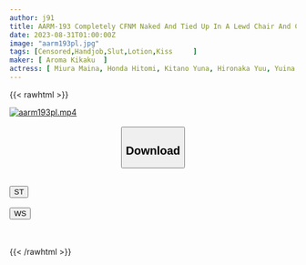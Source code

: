 ```yaml
---
author: j91
title: AARM-193 Completely CFNM Naked And Tied Up In A Lewd Chair And Continues To Be Fiddled With The Gate Crossing Of Ants And The Glans.
date: 2023-08-31T01:00:00Z
image: "aarm193pl.jpg"
tags: [Censored,Handjob,Slut,Lotion,Kiss	 ]
maker: [ Aroma Kikaku  ]
actress: [ Miura Maina, Honda Hitomi, Kitano Yuna, Hironaka Yuu, Yuina Mitsuki, Kikuchi Maya, Kisaragi Yuno, Kirika Yuuri]
---
```



{{< rawhtml >}}

<div class="video" data-videoid="XBRQ616lXGsDOlj">
    <a href="javascript:;">
        <img src="https://my.j91.asia/posts/aarm193pl/aarm193pl.jpg" width="WIDTH" height="HEIGHT" alt="aarm193pl.mp4" loading="lazy">
    </a>
</div>

<script type="text/javascript" src="https://j91.asia/asset/on-demand-st.js"></script>

<br>
  <link rel="stylesheet" href="https://j91.asia/asset/bs5.css">
  
  <center>
  <button class="btn btn-primary" type="button" data-bs-toggle="collapse" data-bs-target=".multi-collapse" aria-expanded="false" aria-controls="multiCollapseExample1 multiCollapseExample2"><h2>Download</h2></button></center>
</p>
<div class="row">
  <div class="col">
    <div class="collapse multi-collapse" id="multiCollapseExample1">
      <div class="card card-body">
	      	      <br>
<div class="buttons">  
<a href="https://streamtape.to/v/XBRQ616lXGsDOlj"><button class="btn-hover color-3"><i class="fa fa-download"></i> ST</button></a></div>
    </div>
  </div>
</div>
  <div class="col">
    <div class="collapse multi-collapse" id="multiCollapseExample2">
      <div class="card card-body">
	      <br>
<div class="buttons">
    <a href="https://wolfstream.tv/vwhbpyr8ek0w"><button class="btn-hover color-9"><i class="fa fa-download"></i> WS</button></a></div>
<br><br>
      </div>
    </div>
  </div>
</div>

{{< /rawhtml >}}
